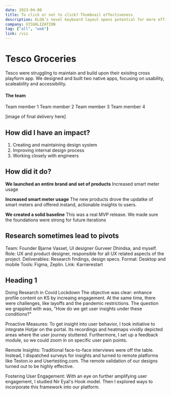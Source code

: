 ```yaml
---
date: 2023-04-08
title: To click or not to click? Thumbnail effectiveness
description: KLOA’s novel keyboard layout opens potential for more efficient ways to search
company: VISUALIZATION
tag: ["all", "web"]
link: /viz
---
```


# Tesco Groceries

Tesco were struggling to maintain and build upon their exisitng cross playform app. We designed and built two native apps, focusing on usability, scaleability and accessibility.

#### The team

Team member 1
Team member 2
Team member 3
Team member 4

[image of final delivery here]

## How did I have an impact?

1. Creating and maintaining design system
2. Improving internal design process
3. Working closely with engineers

## How did it do?

**We launched an entire brand and set of products**
Increased smart meter usage

**Increased smart meter usage**
The new products drove the updatke of smart meters and offered instand, actionable insights to users.

**We created a solid baseline**
This was a real MVP release. We made sure the foundations were strong for future iterations

## Research sometimes lead to pivots

Team: Founder Bjarne Vasset, UI designer Gurveer Dhindsa, and myself.
Role: UX and product designer, responsible for all UX related aspects of the project.
Deliverables: Research findings, design specs.
Format: Desktop and mobile
Tools: Figma, Zeplin.
Link: Karrierestart

## Heading 1

Doing Research in Covid Lockdown
The objective was clear: enhance profile content on KS by increaing engagement. At the same time, there were challenges, like layoffs and the pandemic restrictions. The question we grappled with was, "How do we get user insights under these conditions?"

Proactive Measures:
To get insight into user behavior, I took initiative to integrate Hotjar on the portal. Its recordings and heatmaps vividly depicted areas where the user journey stuttered. Furthermore, I set up a feedback module, so we could zoom in on specific user pain points.

Remote Insights:
Traditional face-to-face interviews were off the table. Instead, I dispatched surveys for insights and turned to remote platforms like Teston.io and Usertesting.com. The remote validation of our designs turned out to be highly effective.

Fostering User Engagement:
With an eye on further amplifying user engagement, I studied Nir Eyal's Hook model. Then I explored ways to incorporate this framework into our platform.
